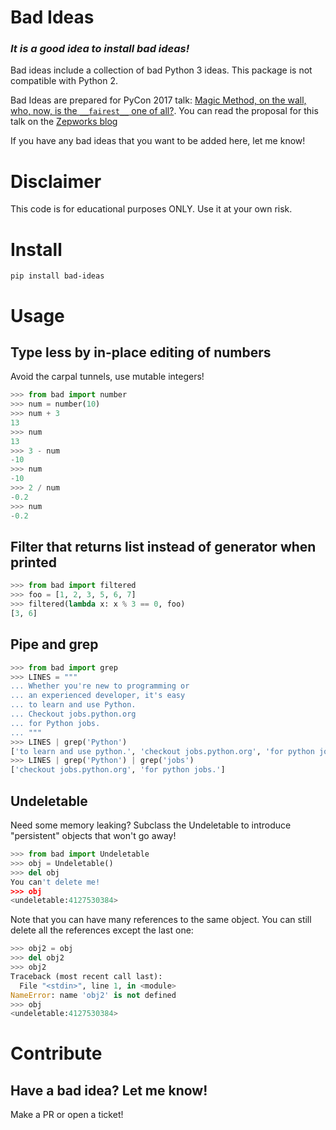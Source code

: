 # Bad Ideas

### *It is a good idea to install bad ideas!*

Bad ideas include a collection of bad Python 3 ideas. This package is not compatible with Python 2.

Bad Ideas are prepared for PyCon 2017 talk: [Magic Method, on the wall, who, now, is the `__fairest__` one of all?](https://us.pycon.org/2017/schedule/presentation/486/). You can read the proposal for this talk on the [Zepworks blog](http://zepworks.com/blog/magic-method-on-the-wall/)

If you have any bad ideas that you want to be added here, let me know!

# Disclaimer

This code is for educational purposes ONLY. Use it at your own risk.

# Install

`pip install bad-ideas`

# Usage

## Type less by in-place editing of numbers
Avoid the carpal tunnels, use mutable integers!

```py
>>> from bad import number
>>> num = number(10)
>>> num + 3
13
>>> num
13
>>> 3 - num
-10
>>> num
-10
>>> 2 / num
-0.2
>>> num
-0.2
```

## Filter that returns list instead of generator when printed

```py
>>> from bad import filtered
>>> foo = [1, 2, 3, 5, 6, 7]
>>> filtered(lambda x: x % 3 == 0, foo)
[3, 6]
```

## Pipe and grep

```py
>>> from bad import grep
>>> LINES = """
... Whether you're new to programming or
... an experienced developer, it's easy
... to learn and use Python.
... Checkout jobs.python.org
... for Python jobs.
... """
>>> LINES | grep('Python')
['to learn and use python.', 'checkout jobs.python.org', 'for python jobs.']
>>> LINES | grep('Python') | grep('jobs')
['checkout jobs.python.org', 'for python jobs.']
```

## Undeletable
Need some memory leaking? Subclass the Undeletable to introduce "persistent" objects that won't go away!

```py
>>> from bad import Undeletable
>>> obj = Undeletable()
>>> del obj
You can't delete me!
>>> obj
<undeletable:4127530384>
```

Note that you can have many references to the same object. You can still delete all the references except the last one:

```py
>>> obj2 = obj
>>> del obj2
>>> obj2
Traceback (most recent call last):
  File "<stdin>", line 1, in <module>
NameError: name 'obj2' is not defined
>>> obj
<undeletable:4127530384>
```

# Contribute

## Have a bad idea? Let me know!

Make a PR or open a ticket!
